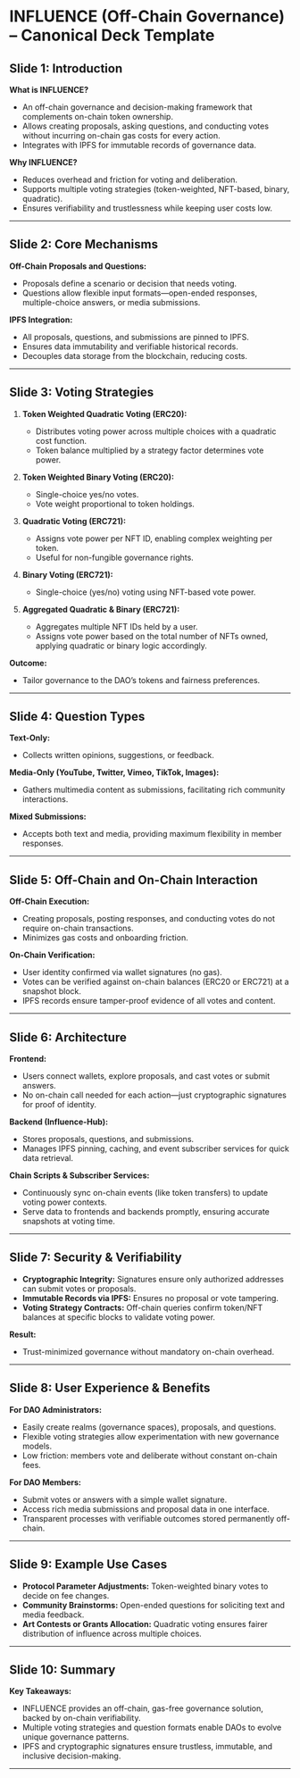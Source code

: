 # INFLUENCE (Off-Chain Governance) – Canonical Deck Template

## Slide 1: Introduction
**What is INFLUENCE?**  
- An off-chain governance and decision-making framework that complements on-chain token ownership.
- Allows creating proposals, asking questions, and conducting votes without incurring on-chain gas costs for every action.
- Integrates with IPFS for immutable records of governance data.

**Why INFLUENCE?**  
- Reduces overhead and friction for voting and deliberation.
- Supports multiple voting strategies (token-weighted, NFT-based, binary, quadratic).
- Ensures verifiability and trustlessness while keeping user costs low.

---

## Slide 2: Core Mechanisms
**Off-Chain Proposals and Questions:**  
- Proposals define a scenario or decision that needs voting.
- Questions allow flexible input formats—open-ended responses, multiple-choice answers, or media submissions.

**IPFS Integration:**  
- All proposals, questions, and submissions are pinned to IPFS.
- Ensures data immutability and verifiable historical records.
- Decouples data storage from the blockchain, reducing costs.

---

## Slide 3: Voting Strategies
1. **Token Weighted Quadratic Voting (ERC20):**  
   - Distributes voting power across multiple choices with a quadratic cost function.
   - Token balance multiplied by a strategy factor determines vote power.

2. **Token Weighted Binary Voting (ERC20):**  
   - Single-choice yes/no votes.
   - Vote weight proportional to token holdings.

3. **Quadratic Voting (ERC721):**  
   - Assigns vote power per NFT ID, enabling complex weighting per token.
   - Useful for non-fungible governance rights.

4. **Binary Voting (ERC721):**  
   - Single-choice (yes/no) voting using NFT-based vote power.

5. **Aggregated Quadratic & Binary (ERC721):**  
   - Aggregates multiple NFT IDs held by a user.
   - Assigns vote power based on the total number of NFTs owned, applying quadratic or binary logic accordingly.

**Outcome:**  
- Tailor governance to the DAO’s tokens and fairness preferences.

---

## Slide 4: Question Types
**Text-Only:**  
- Collects written opinions, suggestions, or feedback.

**Media-Only (YouTube, Twitter, Vimeo, TikTok, Images):**  
- Gathers multimedia content as submissions, facilitating rich community interactions.

**Mixed Submissions:**  
- Accepts both text and media, providing maximum flexibility in member responses.

---

## Slide 5: Off-Chain and On-Chain Interaction
**Off-Chain Execution:**  
- Creating proposals, posting responses, and conducting votes do not require on-chain transactions.
- Minimizes gas costs and onboarding friction.

**On-Chain Verification:**  
- User identity confirmed via wallet signatures (no gas).
- Votes can be verified against on-chain balances (ERC20 or ERC721) at a snapshot block.
- IPFS records ensure tamper-proof evidence of all votes and content.

---

## Slide 6: Architecture
**Frontend:**  
- Users connect wallets, explore proposals, and cast votes or submit answers.
- No on-chain call needed for each action—just cryptographic signatures for proof of identity.

**Backend (Influence-Hub):**  
- Stores proposals, questions, and submissions.
- Manages IPFS pinning, caching, and event subscriber services for quick data retrieval.

**Chain Scripts & Subscriber Services:**  
- Continuously sync on-chain events (like token transfers) to update voting power contexts.
- Serve data to frontends and backends promptly, ensuring accurate snapshots at voting time.

---

## Slide 7: Security & Verifiability
- **Cryptographic Integrity:** Signatures ensure only authorized addresses can submit votes or proposals.
- **Immutable Records via IPFS:** Ensures no proposal or vote tampering.
- **Voting Strategy Contracts:** Off-chain queries confirm token/NFT balances at specific blocks to validate voting power.

**Result:**  
- Trust-minimized governance without mandatory on-chain overhead.

---

## Slide 8: User Experience & Benefits
**For DAO Administrators:**
- Easily create realms (governance spaces), proposals, and questions.
- Flexible voting strategies allow experimentation with new governance models.
- Low friction: members vote and deliberate without constant on-chain fees.

**For DAO Members:**
- Submit votes or answers with a simple wallet signature.
- Access rich media submissions and proposal data in one interface.
- Transparent processes with verifiable outcomes stored permanently off-chain.

---

## Slide 9: Example Use Cases
- **Protocol Parameter Adjustments:** Token-weighted binary votes to decide on fee changes.
- **Community Brainstorms:** Open-ended questions for soliciting text and media feedback.
- **Art Contests or Grants Allocation:** Quadratic voting ensures fairer distribution of influence across multiple choices.

---

## Slide 10: Summary
**Key Takeaways:**
- INFLUENCE provides an off-chain, gas-free governance solution, backed by on-chain verifiability.
- Multiple voting strategies and question formats enable DAOs to evolve unique governance patterns.
- IPFS and cryptographic signatures ensure trustless, immutable, and inclusive decision-making.

---
